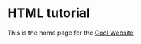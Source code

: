 <html>
  <head>
    <title>Home</title>
  </head>
  <body>
    <h1>HTML tutorial</h1>
    <p>
      This is the home page for the
      <a href="http://incrediblethings.com/">Cool Website</a>
    </p>
  </body>
</html>